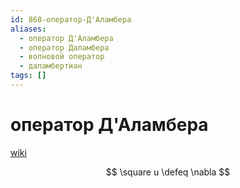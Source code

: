 ```yaml
---
id: 868-оператор-Д'Аламбера
aliases:
  - оператор Д'Аламбера
  - оператор Даламбера
  - волновой оператор
  - даламбертиан
tags: []
---
```


# оператор Д'Аламбера
[wiki](https://ru.wikipedia.org/wiki/%D0%9E%D0%BF%D0%B5%D1%80%D0%B0%D1%82%D0%BE%D1%80_%D0%94%E2%80%99%D0%90%D0%BB%D0%B0%D0%BC%D0%B1%D0%B5%D1%80%D0%B0)

$$
\square u \defeq \nabla
$$
